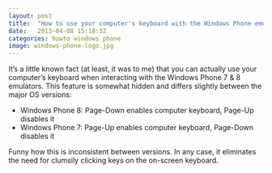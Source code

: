 ```yaml
---
layout: post
title:  "How to use your computer's keyboard with the Windows Phone emulators"
date:   2013-04-08 15:18:32
categories: howto windows phone
image: windows-phone-logo.jpg
---
```


It’s a little known fact (at least, it was to me) that you can actually use your computer’s keyboard when interacting with the Windows Phone 7 & 8 emulators. This feature is somewhat hidden and differs slightly between the major OS versions:

* Windows Phone 8: Page-Down enables computer keyboard, Page-Up disables it
* Windows Phone 7: Page-Up enables computer keyboard, Page-Down disables it

Funny how this is inconsistent between versions. In any case, it eliminates the need for clumsily clicking keys on the on-screen keyboard.